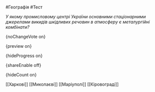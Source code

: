 #Географія #Тест

*У якому промисловому центрі України основними стаціонарними джерелами  викидів шкідливих речовин в атмосферу є металургійні комбінати?*

{noChangeVote on}

{preview on}

{hideProgress on}

{shareEnable off}

{hideCount on}

[[Харкові]]
[[Миколаєві]]
[[Маріуполі]]
[[Кіровограді]]
